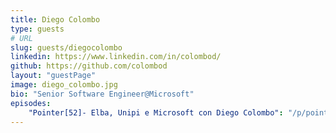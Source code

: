 ```yaml
---
title: Diego Colombo
type: guests
# URL
slug: guests/diegocolombo
linkedin: https://www.linkedin.com/in/colombod/
github: https://github.com/colombod
layout: "guestPage"
image: diego_colombo.jpg
bio: "Senior Software Engineer@Microsoft"
episodes: 
    "Pointer[52]- Elba, Unipi e Microsoft con Diego Colombo": "/p/pointer52-elba-unipi-e-microsoft-con-diego-colombo/"
---
```


